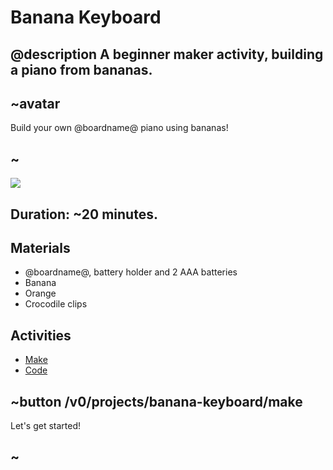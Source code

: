 # Banana Keyboard

## @description A beginner maker activity, building a piano from bananas.

## ~avatar

Build your own @boardname@ piano using bananas!

## ~

![](/static/mb/lessons/banana-keyboard-0.png)

## Duration: ~20 minutes.

## Materials

* @boardname@, battery holder and 2 AAA batteries
* Banana
* Orange
* Crocodile clips

## Activities

* [Make](/projects/banana-keyboard/make)  
* [Code](/projects/banana-keyboard/code)

## ~button /v0/projects/banana-keyboard/make
Let's get started!
## ~
